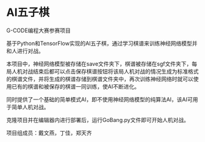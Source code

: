 # AI五子棋

G-CODE编程大赛参赛项目

基于Python和TensorFlow实现的AI五子棋，通过学习棋谱来训练神经网络模型并和人进行对战。

本项目中，神经网络模型被存储在save文件夹下，棋谱被存储在sgf文件夹下，每局人机对战结束后都可以点击保存棋谱按钮将该局人机对战的情况生成为标准格式的棋谱文件，并将生成的棋谱存储到棋谱文件夹中，再次训练神经网络时就可以使用已有的棋谱和被保存的棋谱一同训练，使AI不断进化。

同时提供了一个基础的简单模式AI，即不使用神经网络模型的纯算法AI，该AI可用于简单人机对战。

克隆项目并在编辑器内进行部署后，运行GoBang.py文件即可开始人机对战。

项目组成员：戴文燕，丁佳，郑天齐
